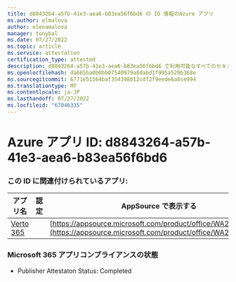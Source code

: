 ```yaml
---
title: d8843264-a57b-41e3-aea6-b83ea56f6bd6 の ID 情報のAzure アプリ
ms.author: elmalova
author: elenamalova
manager: tonybal
ms.date: 07/27/2022
ms.topic: article
ms.service: attestation
certification_type: attested
description: d8843264-a57b-41e3-aea6-b83ea56f6bd6 で利用可能なすべてのセキュリティとコンプライアンス情報。
ms.openlocfilehash: da665ba0b0bb07540979a8dabd1f995a529b368e
ms.sourcegitcommit: 6771e51564baf354398b12cdf2f9eede6a8ce994
ms.translationtype: MT
ms.contentlocale: ja-JP
ms.lasthandoff: 07/27/2022
ms.locfileid: "67046335"
---
```

# <a name="azure-app-id-d8843264-a57b-41e3-aea6-b83ea56f6bd6"></a>Azure アプリ ID: d8843264-a57b-41e3-aea6-b83ea56f6bd6


### <a name="apps-associated-with-this-id"></a>この ID に関連付けられているアプリ:
| **アプリ名** | **認定** | **AppSource で表示する** |
|--------------|---------------|-----------------------|
| [Verto 365](../forward/WA200003230.md) |  | [https://appsource.microsoft.com/product/office/WA200003230](https://appsource.microsoft.com/product/office/WA200003230) |

### <a name="microsoft-365-app-compliance-status"></a>Microsoft 365 アプリコンプライアンスの状態
- Publisher Attestaton Status: Completed
